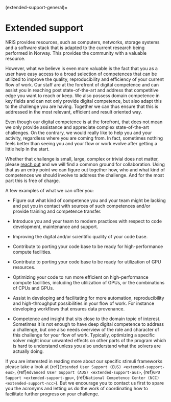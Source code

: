 (extended-support-general)=

# Extended support

NRIS provides resources, such as computers, networks, storage systems and a software stack that is adapted to the current research being performed in Norway. This provides the community with a valuable resource. 

However, what we believe is even more valuable is the fact that you as a user have easy access to a broad selection of competences that can be utilized to improve the quality, reproducibility and efficiency of your current flow of work. Our staff are at the forefront of digital competence and can assist you in reaching post state-of-the-art and address that competitive edge you want to reach or keep. We also possess domain competence in key fields and can not only provide digital competence, but also adapt this to the challenge you are having. Together we can thus ensure that this is addressed in the most relevant, efficient and result oriented way.

Even though our digital competence is at the forefront, that does not mean we only provide assistance and appreciate complex state-of-the-art challenges. On the contrary, we would really like to help you and your activity, regardless where you are coming from. In fact, sometimes nothing feels better than seeing you and your flow or work evolve after getting a little help in the start.

Whether that challenge is small, large, complex or trivial does not matter, please [reach out](mailto:support@metacenter.no) and we will find a common ground for collaboration. Using that as an entry point we can figure out together how, who and what kind of competences we should involve to address the challenge. And for the most part this is free of charge.

A few examples of what we can offer you:

- Figure out what kind of competence you and your team might be lacking and put you in contact with sources of such competences and/or provide training and competence transfer.

- Introduce you and your team to modern practices with respect to code development, maintenance and support.

- Improving the digital and/or scientific quality of your code base.

- Contribute to porting your code base to be ready for high-performance compute facilities.

- Contribute to porting your code base to be ready for utilization of GPU resources.

- Optimizing your code to run more efficient on high-performance compute facilities, including the utilization of GPUs, or the combinations of CPUs and GPUs.

- Assist in developing and facilitating for more automation, reproducibility and high-throughput possibilities in your flow of work. For instance developing workflows that ensures data provenance.

- Competence and insight that sits close to the domain topic of interest. Sometimes it is not enough to have deep digital competence to address a challenge, but one also needs overview of the role and character of this challenge for your flow of work. Typically, optimizing a specific solver might incur unwanted effects on other parts of the program which is hard to understand unless you also understand what the solvers are actually doing.

If you are interested in reading more about our specific stimuli frameworks please take a look at {ref}`Extended User Support (EUS) <extended-support-eus>`, {ref}`Advanced User Support (AUS) <extended-support-aus>`, {ref}`GPU Support <extended-support-gpu>`, {ref}`National Competence Center (NCC) <extended-support-ncc>`). But we encourage you to contact us first to spare you the acronyms and letting us do the work of coordinating how to facilitate further progress on your challenge.
